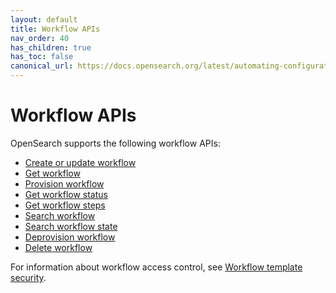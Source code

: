```yaml
---
layout: default
title: Workflow APIs
nav_order: 40
has_children: true
has_toc: false
canonical_url: https://docs.opensearch.org/latest/automating-configurations/api/index/
---
```


# Workflow APIs

OpenSearch supports the following workflow APIs:

* [Create or update workflow]({{site.url}}{{site.baseurl}}/automating-configurations/api/create-workflow/)
* [Get workflow]({{site.url}}{{site.baseurl}}/automating-configurations/api/get-workflow/)
* [Provision workflow]({{site.url}}{{site.baseurl}}/automating-configurations/api/provision-workflow/)
* [Get workflow status]({{site.url}}{{site.baseurl}}/automating-configurations/api/get-workflow-status/)
* [Get workflow steps]({{site.url}}{{site.baseurl}}/automating-configurations/api/get-workflow-steps/)
* [Search workflow]({{site.url}}{{site.baseurl}}/automating-configurations/api/search-workflow/)
* [Search workflow state]({{site.url}}{{site.baseurl}}/automating-configurations/api/search-workflow-state/)
* [Deprovision workflow]({{site.url}}{{site.baseurl}}/automating-configurations/api/deprovision-workflow/)
* [Delete workflow]({{site.url}}{{site.baseurl}}/automating-configurations/api/delete-workflow/)

For information about workflow access control, see [Workflow template security]({{site.url}}{{site.baseurl}}/automating-configurations/workflow-security/).